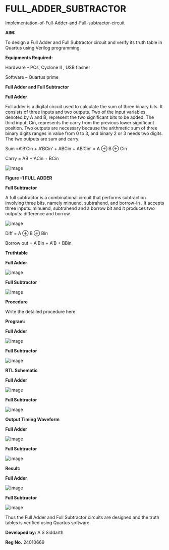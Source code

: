 # FULL_ADDER_SUBTRACTOR

Implementation-of-Full-Adder-and-Full-subtractor-circuit

**AIM:**

To design a Full Adder and Full Subtractor circuit and verify its truth table in Quartus using Verilog programming.

**Equipments Required:**

Hardware – PCs, Cyclone II , USB flasher

Software – Quartus prime

**Full Adder and Full Subtractor**

**Full Adder**

Full adder is a digital circuit used to calculate the sum of three binary bits. It consists of three inputs and two outputs. Two of the input variables, denoted by A and B, represent the two significant bits to be added. The third input, Cin, represents the carry from the previous lower significant position. Two outputs are necessary because the arithmetic sum of three binary digits ranges in value from 0 to 3, and binary 2 or 3 needs two digits. The two outputs are sum and carry.

Sum =A’B’Cin + A’BCin’ + ABCin + AB’Cin’ = A ⊕ B ⊕ Cin 

Carry = AB + ACin + BCin

![image](https://github.com/naavaneetha/FULL_ADDER_SUBTRACTOR/assets/154305477/0f30ba51-5ffb-4198-845f-18e054f675e7)

**Figure -1 FULL ADDER**

**Full Subtractor**

A full subtractor is a combinational circuit that performs subtraction involving three bits, namely minuend, subtrahend, and borrow-in . It accepts three inputs: minuend, subtrahend and a borrow bit and it produces two outputs: difference and borrow.

![image](https://github.com/naavaneetha/FULL_ADDER_SUBTRACTOR/assets/154305477/02b24f51-ab51-4304-9ad6-7b81ffc1ead5)

Diff = A ⊕ B ⊕ Bin 

Borrow out = A'Bin + A'B + BBin

**Truthtable**

**Full Adder**

![image](https://github.com/Ashera2004/FULL_ADDER_SUBTRACTOR/blob/main/fulladder_truth.jpg)

**Full Subtractor**

![image](https://github.com/Ashera2004/FULL_ADDER_SUBTRACTOR/blob/main/fullsub_truth.jpg)

**Procedure**

Write the detailed procedure here

**Program:**

**Full Adder**

![image](https://github.com/Ashera2004/FULL_ADDER_SUBTRACTOR/blob/main/fulladder_code.jpg)

**Full Subtractor**

![image](https://github.com/Ashera2004/FULL_ADDER_SUBTRACTOR/blob/main/fullsub_code.png)


**RTL Schematic**

**Full Adder**

![image](https://github.com/Ashera2004/FULL_ADDER_SUBTRACTOR/blob/main/fulladder_symbol.jpg)

**Full Subtractor**

![image](https://github.com/Ashera2004/FULL_ADDER_SUBTRACTOR/blob/main/fullsub_symbol.png)

**Output Timing Waveform**

**Full Adder**

![image](https://github.com/Ashera2004/FULL_ADDER_SUBTRACTOR/blob/main/fulladder_waveform.jpg)

**Full Subtractor**

![image](https://github.com/Ashera2004/FULL_ADDER_SUBTRACTOR/blob/main/fullsub_waveform.jpg)


**Result:**

**Full Adder**

![image](https://github.com/Ashera2004/FULL_ADDER_SUBTRACTOR/blob/main/fulladder_result.png)

**Full Subtractor**

![image](https://github.com/Ashera2004/FULL_ADDER_SUBTRACTOR/blob/main/fullsub_result.png)


Thus the Full Adder and Full Subtractor circuits are designed and the truth tables is verified using Quartus software.

**Developed by:** A S Siddarth

**Reg No.** 24010669


